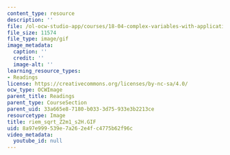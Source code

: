 ```yaml
---
content_type: resource
description: ''
file: /ol-ocw-studio-app/courses/18-04-complex-variables-with-applications-fall-1999/8a97e999539e7a262e4fc4775b62f96c_riem_sqrt_Z2m1_s2H.GIF
file_size: 11574
file_type: image/gif
image_metadata:
  caption: ''
  credit: ''
  image-alt: ''
learning_resource_types:
- Readings
license: https://creativecommons.org/licenses/by-nc-sa/4.0/
ocw_type: OCWImage
parent_title: Readings
parent_type: CourseSection
parent_uid: 33a665e8-7180-b033-3d75-933e3b2213ce
resourcetype: Image
title: riem_sqrt_Z2m1_s2H.GIF
uid: 8a97e999-539e-7a26-2e4f-c4775b62f96c
video_metadata:
  youtube_id: null
---
```

